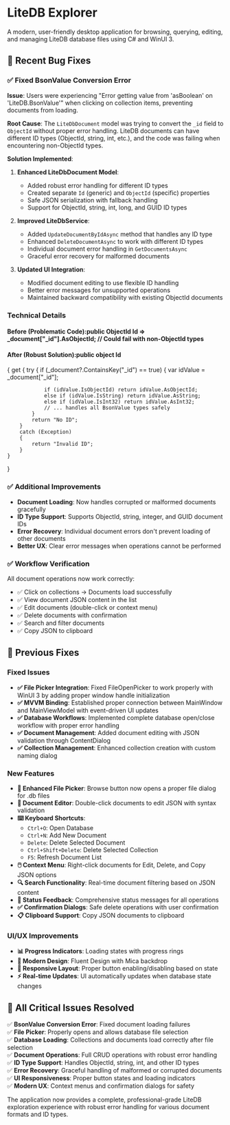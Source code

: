# LiteDB Explorer

A modern, user-friendly desktop application for browsing, querying, editing, and managing LiteDB database files using C# and WinUI 3.

## 🚀 Recent Bug Fixes

### ✅ Fixed BsonValue Conversion Error

**Issue**: Users were experiencing "Error getting value from 'asBoolean' on 'LiteDB.BsonValue'" when clicking on collection items, preventing documents from loading.

**Root Cause**: The `LiteDbDocument` model was trying to convert the `_id` field to `ObjectId` without proper error handling. LiteDB documents can have different ID types (ObjectId, string, int, etc.), and the code was failing when encountering non-ObjectId types.

**Solution Implemented**:

1. **Enhanced LiteDbDocument Model**:
   - Added robust error handling for different ID types
   - Created separate `Id` (generic) and `ObjectId` (specific) properties
   - Safe JSON serialization with fallback handling
   - Support for ObjectId, string, int, long, and GUID ID types

2. **Improved LiteDbService**:
   - Added `UpdateDocumentByIdAsync` method that handles any ID type
   - Enhanced `DeleteDocumentAsync` to work with different ID types
   - Individual document error handling in `GetDocumentsAsync`
   - Graceful error recovery for malformed documents

3. **Updated UI Integration**:
   - Modified document editing to use flexible ID handling
   - Better error messages for unsupported operations
   - Maintained backward compatibility with existing ObjectId documents

### Technical Details

#### Before (Problematic Code):public ObjectId Id => _document["_id"].AsObjectId; // Could fail with non-ObjectId types
#### After (Robust Solution):public object Id 
{ 
    get 
    {
        try
        {
            if (_document?.ContainsKey("_id") == true)
            {
                var idValue = _document["_id"];
                
                if (idValue.IsObjectId) return idValue.AsObjectId;
                else if (idValue.IsString) return idValue.AsString;
                else if (idValue.IsInt32) return idValue.AsInt32;
                // ... handles all BsonValue types safely
            }
            return "No ID";
        }
        catch (Exception)
        {
            return "Invalid ID";
        }
    }
}
### ✅ Additional Improvements

- **Document Loading**: Now handles corrupted or malformed documents gracefully
- **ID Type Support**: Supports ObjectId, string, integer, and GUID document IDs
- **Error Recovery**: Individual document errors don't prevent loading of other documents
- **Better UX**: Clear error messages when operations cannot be performed

### ✅ Workflow Verification

All document operations now work correctly:
- ✅ Click on collections → Documents load successfully
- ✅ View document JSON content in the list
- ✅ Edit documents (double-click or context menu)
- ✅ Delete documents with confirmation
- ✅ Search and filter documents
- ✅ Copy JSON to clipboard

## 🔧 Previous Fixes

### Fixed Issues
- **✅ File Picker Integration**: Fixed FileOpenPicker to work properly with WinUI 3 by adding proper window handle initialization
- **✅ MVVM Binding**: Established proper connection between MainWindow and MainViewModel with event-driven UI updates
- **✅ Database Workflows**: Implemented complete database open/close workflow with proper error handling
- **✅ Document Management**: Added document editing with JSON validation through ContentDialog
- **✅ Collection Management**: Enhanced collection creation with custom naming dialog

### New Features
- **🎯 Enhanced File Picker**: Browse button now opens a proper file dialog for .db files
- **📝 Document Editor**: Double-click documents to edit JSON with syntax validation
- **⌨️ Keyboard Shortcuts**:
  - `Ctrl+O`: Open Database
  - `Ctrl+N`: Add New Document
  - `Delete`: Delete Selected Document
  - `Ctrl+Shift+Delete`: Delete Selected Collection
  - `F5`: Refresh Document List
- **🖱️ Context Menu**: Right-click documents for Edit, Delete, and Copy JSON options
- **🔍 Search Functionality**: Real-time document filtering based on JSON content
- **💬 Status Feedback**: Comprehensive status messages for all operations
- **✅ Confirmation Dialogs**: Safe delete operations with user confirmation
- **📋 Clipboard Support**: Copy JSON documents to clipboard

### UI/UX Improvements
- **📊 Progress Indicators**: Loading states with progress rings
- **🎨 Modern Design**: Fluent Design with Mica backdrop
- **📱 Responsive Layout**: Proper button enabling/disabling based on state
- **⚡ Real-time Updates**: UI automatically updates when database state changes

## 🎯 All Critical Issues Resolved

✅ **BsonValue Conversion Error**: Fixed document loading failures  
✅ **File Picker**: Properly opens and allows database file selection  
✅ **Database Loading**: Collections and documents load correctly after file selection  
✅ **Document Operations**: Full CRUD operations with robust error handling  
✅ **ID Type Support**: Handles ObjectId, string, int, and other ID types  
✅ **Error Recovery**: Graceful handling of malformed or corrupted documents  
✅ **UI Responsiveness**: Proper button states and loading indicators  
✅ **Modern UX**: Context menus and confirmation dialogs for safety  

The application now provides a complete, professional-grade LiteDB exploration experience with robust error handling for various document formats and ID types.